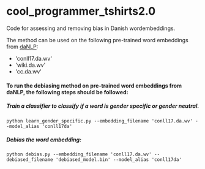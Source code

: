 # cool_programmer_tshirts2.0
Code for assessing and removing bias in Danish wordembeddings. 



The method can be used on the following pre-trained word embeddings from [daNLP](https://github.com/alexandrainst/danlp):
- 'conll17.da.wv'
- 'wiki.da.wv'
- 'cc.da.wv'

#### To run the debiasing method on pre-trained word embeddings from daNLP, the following steps should be followed:

##### Train a classifier to classify if a word is _gender specific_ or _gender neutral_.
``` 
python learn_gender_specific.py --embedding_filename 'conll17.da.wv' --model_alias 'conll17da'
```

##### Debias the word embedding:

```
python debias.py --embedding_filename 'conll17.da.wv' --debiased_filename 'debiased_model.bin' --model_alias 'conll17da'
```
